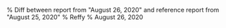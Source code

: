 % Diff between report from "August 26, 2020" and reference report from "August 25, 2020"
% Reffy
% August 26, 2020

